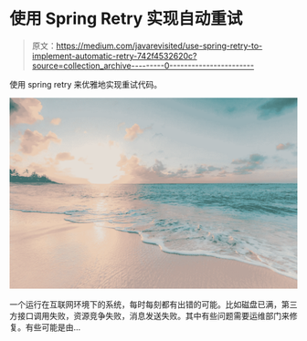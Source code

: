 # 使用 Spring Retry 实现自动重试

> 原文：<https://medium.com/javarevisited/use-spring-retry-to-implement-automatic-retry-742f4532620c?source=collection_archive---------0----------------------->

使用 spring retry 来优雅地实现重试代码。

![](img/84c62d33ca853d179cf731adfd6e73fa.png)

一个运行在互联网环境下的系统，每时每刻都有出错的可能。比如磁盘已满，第三方接口调用失败，资源竞争失败，消息发送失败。其中有些问题需要运维部门来修复。有些可能是由…